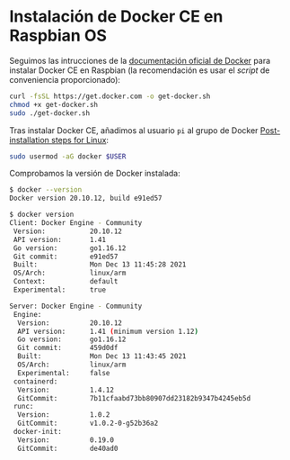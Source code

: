 # Instalación de Docker CE en Raspbian OS

Seguimos las intrucciones de la [documentación oficial de Docker](https://docs.docker.com/engine/install/debian/#install-using-the-convenience-script) para instalar Docker CE en Raspbian (la recomendación es usar el *script* de conveniencia proporcionado):

```bash
curl -fsSL https://get.docker.com -o get-docker.sh
chmod +x get-docker.sh
sudo ./get-docker.sh
```

Tras instalar Docker CE, añadimos al usuario `pi` al grupo de Docker [Post-installation steps for Linux](https://docs.docker.com/engine/install/linux-postinstall/):

```bash
sudo usermod -aG docker $USER
```

Comprobamos la versión de Docker instalada:

```bash
$ docker --version
Docker version 20.10.12, build e91ed57

$ docker version
Client: Docker Engine - Community
 Version:           20.10.12
 API version:       1.41
 Go version:        go1.16.12
 Git commit:        e91ed57
 Built:             Mon Dec 13 11:45:28 2021
 OS/Arch:           linux/arm
 Context:           default
 Experimental:      true

Server: Docker Engine - Community
 Engine:
  Version:          20.10.12
  API version:      1.41 (minimum version 1.12)
  Go version:       go1.16.12
  Git commit:       459d0df
  Built:            Mon Dec 13 11:43:45 2021
  OS/Arch:          linux/arm
  Experimental:     false
 containerd:
  Version:          1.4.12
  GitCommit:        7b11cfaabd73bb80907dd23182b9347b4245eb5d
 runc:
  Version:          1.0.2
  GitCommit:        v1.0.2-0-g52b36a2
 docker-init:
  Version:          0.19.0
  GitCommit:        de40ad0
```
